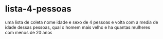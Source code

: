 # lista-4-pessoas
uma lista de coleta nome idade e sexo de 4 pessoas e volta com a media de idade dessas pessoas, qual o homem mais velho e ha quantas mulheres com menos de 20 anos
